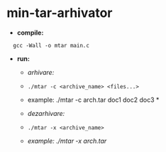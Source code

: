 # min-tar-arhivator

* **compile:**
```
  gcc -Wall -o mtar main.c
```
* **run:**
  - *arhivare:*
  - ``` 
    ./mtar -c <archive_name> <files...>
    ```
   - example: ./mtar -c arch.tar doc1 doc2 doc3 * 
   
  - *dezarhivare:*
  - ```
    ./mtar -x <archive_name>
    ```
  - *example: ./mtar -x arch.tar*
